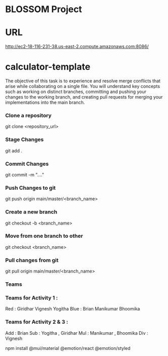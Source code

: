 # BLOSSOM Project 

# URL
http://ec2-18-116-231-38.us-east-2.compute.amazonaws.com:8086/




# calculator-template

The objective of this task is to experience and resolve merge conflicts that arise while collaborating on a single file. You will understand key concepts such as working on distinct branches, committing and pushing your changes to the working branch, and creating pull requests for merging your implementations into the main branch. 

### Clone a repository
git clone <repository_url>

### Stage Changes
git add .

### Commit Changes
git commit -m "...."

### Push Changes to git
git push origin main/master/<branch_name>

### Create a new branch
git checkout -b <branch_name>

### Move from one branch to other
git checkout <branch_name>

### Pull changes from git
git pull origin main/master/<branch_name>

### Teams 
### Teams for Activity 1 : 
Red :
Giridhar 
Vignesh
Yogitha
Blue :
Brian 
Manikumar
Bhoomika
### Teams for Activity 2 & 3 : 
Add :  Brian
Sub : Yogitha , Giridhar
Mul : Manikumar , Bhoomika
Div : Vignesh


npm install @mui/material @emotion/react @emotion/styled
